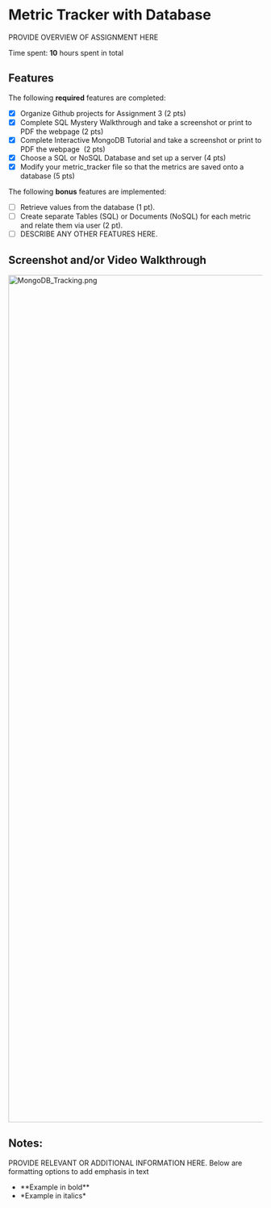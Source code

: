 # Metric Tracker with Database

PROVIDE OVERVIEW OF ASSIGNMENT HERE

Time spent: **10** hours spent in total

## Features

The following **required** features are completed:

- [x] Organize Github projects for Assignment 3 (2 pts)
- [x] Complete SQL Mystery Walkthrough and take a screenshot or print to PDF the webpage (2 pts)
- [x] Complete Interactive MongoDB Tutorial and take a screenshot or print to PDF the webpage  (2 pts)
- [x] Choose a SQL or NoSQL Database and set up a server (4 pts)
- [x] Modify your metric_tracker file so that the metrics are saved onto a database (5 pts)

The following **bonus** features are implemented:

- [ ] Retrieve values from the database (1 pt).
- [ ] Create separate Tables (SQL) or Documents (NoSQL) for each metric and relate them via user (2 pt).
- [ ] DESCRIBE ANY OTHER FEATURES HERE.

## Screenshot and/or Video Walkthrough


<img width="1680" alt="MongoDB_Tracking.png" src="[https://github.com/EvelynGut/Platform_Computing/assets/162247258/f57d8ed9-9cf0-4978-b8b4-3091665c6de8](https://github.com/EvelynGut/Platform_Computing/blob/main/Assingment_3_Database/Images/MongoDB_Tracking.png)">


## Notes:
PROVIDE RELEVANT OR ADDITIONAL INFORMATION HERE. Below are formatting options to add emphasis in text
<ul>
  <li>**Example in bold**</li>
  <li>*Example in italics*</li>
</ul>
